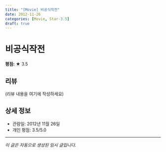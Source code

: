 ```yaml
---
title: "[Movie] 비공식작전"
date: 2012-11-26
categories: [Movie, Star-3.5]
draft: true
---
```


# 비공식작전

**평점:** ★ 3.5

## 리뷰

(리뷰 내용을 여기에 작성하세요)

## 상세 정보

- 관람일: 2012년 11월 26일
- 개인 평점: 3.5/5.0

---

*이 글은 자동으로 생성된 임시 글입니다.*
